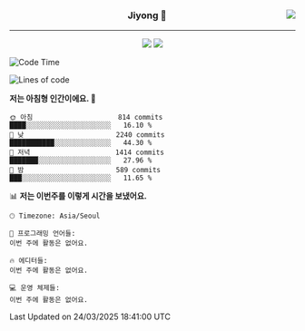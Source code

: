 
<div align="center">
  
  <img align="right" src="https://github-readme-stats.vercel.app/api/top-langs/?username=kkkimjiyong&theme=dracula&hide=Procfile&layout=compact&langs_count=7"/>

  ### Jiyong 🎨
  
  ---
  
  <a href="https://www.notion.so/de89c82b663345278de4489463a81458?v=f059fc8382b84103b52c77918639c252"><img src="https://img.shields.io/badge/Github Projects-000000?style=flat-square&logo=github&logoColor=white"/></a>
  <a href="https://haardy.tistory.com/"><img src="https://img.shields.io/badge/Jiyongstory-3DDC84?style=flat-square&logo=Tistory&logoColor=black"/></a>


</div>

  <!--START_SECTION:waka-->
![Code Time](http://img.shields.io/badge/Code%20Time-323%20hrs%2027%20mins-blue)

![Lines of code](https://img.shields.io/badge/%EC%A0%80%EB%8A%94%20%EC%97%AC%ED%83%9C%EA%B9%8C%EC%A7%80%20-3.6%20million%20%EC%A4%84%EC%9D%98%20%EC%BD%94%EB%93%9C%EB%A5%BC%20%EC%9E%91%EC%84%B1%ED%96%88%EC%96%B4%EC%9A%94.-blue)

**저는 아침형 인간이에요. 🐤** 

```text
🌞 아침                     814 commits         ████░░░░░░░░░░░░░░░░░░░░░   16.10 % 
🌆 낮　                     2240 commits        ███████████░░░░░░░░░░░░░░   44.30 % 
🌃 저녁                     1414 commits        ███████░░░░░░░░░░░░░░░░░░   27.96 % 
🌙 밤　                     589 commits         ███░░░░░░░░░░░░░░░░░░░░░░   11.65 % 
```


📊 **저는 이번주를 이렇게 시간을 보냈어요.** 

```text
🕑︎ Timezone: Asia/Seoul

💬 프로그래밍 언어들: 
이번 주에 활동은 없어요.

🔥 에디터들: 
이번 주에 활동은 없어요.

💻 운영 체제들: 
이번 주에 활동은 없어요.
```


 Last Updated on 24/03/2025 18:41:00 UTC
<!--END_SECTION:waka-->
